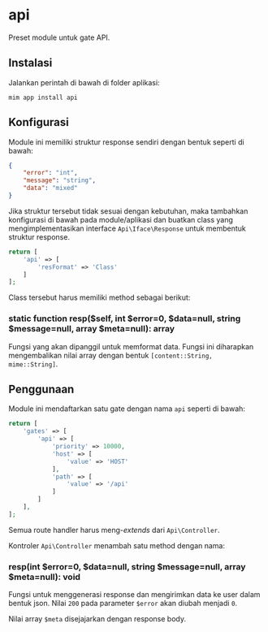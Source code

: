 # api

Preset module untuk gate API.

## Instalasi

Jalankan perintah di bawah di folder aplikasi:

```
mim app install api
```

## Konfigurasi

Module ini memiliki struktur response sendiri dengan bentuk seperti di bawah:

```json
{
    "error": "int",
    "message": "string",
    "data": "mixed"
}
```

Jika struktur tersebut tidak sesuai dengan kebutuhan, maka tambahkan konfigurasi
di bawah pada module/aplikasi dan buatkan class yang mengimplementasikan interface
`Api\Iface\Response` untuk membentuk struktur response.

```php
return [
    'api' => [
        'resFormat' => 'Class'
    ]
];
```

Class tersebut harus memiliki method sebagai berikut:

### static function resp($self, int $error=0, $data=null, string $message=null, array $meta=null): array

Fungsi yang akan dipanggil untuk memformat data. Fungsi ini diharapkan mengembalikan nilai array dengan
bentuk `[content::String, mime::String]`.

## Penggunaan

Module ini mendaftarkan satu gate dengan nama `api` seperti di bawah:

```php
return [
    'gates' => [
        'api' => [
            'priority' => 10000,
            'host' => [
                'value' => 'HOST'
            ],
            'path' => [
                'value' => '/api'
            ]
        ]
    ],
];
```

Semua route handler harus meng-*extends* dari `Api\Controller`.

Kontroler `Api\Controller` menambah satu method dengan nama:

### resp(int $error=0, $data=null, string $message=null, array $meta=null): void

Fungsi untuk menggenerasi response dan mengirimkan data ke user dalam bentuk
json. Nilai `200` pada parameter `$error` akan diubah menjadi `0`.

Nilai array `$meta` disejajarkan dengan response body.